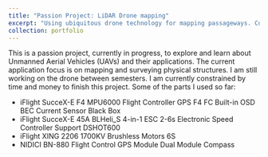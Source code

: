 ```yaml
---
title: "Passion Project: LiDAR Drone mapping"
excerpt: "Using ubiquitous drone technology for mapping passageways. Cover image by Hima Pamu <br/><img src='/images/lidar_drone_project_2.jpg'>"
collection: portfolio
---
```


This is a  passion project, currently in progress, to explore and learn about Unmanned Aerial Vehicles (UAVs) and their applications.
The current application focus is on mapping and surveying physical structures<!--—potential future applications of such technology range from exploring geological structures and aiding search & rescue operations-->. I am still working on the drone <!--and acquiring the LiDAR sensors during breaks--> between semesters. I am currently constrained by time and money to finish this project. Some of the parts I used so far:

* iFlight SucceX-E F4 MPU6000 Flight Controller GPS F4 FC Built-in OSD BEC Current Sensor Black Box
* iFlight SucceX-E 45A BLHeli_S 4-in-1 ESC 2-6s Electronic Speed Controller Support DSHOT600
* iFlight XING 2206 1700KV Brushless Motors 6S
* NIDICI BN-880 Flight Control GPS Module Dual Module Compass




<!--Acknowledgements:<br/>
Soldering assistance: <a href="https://kylezy2.github.io/">Kyle Young</a>
-->

